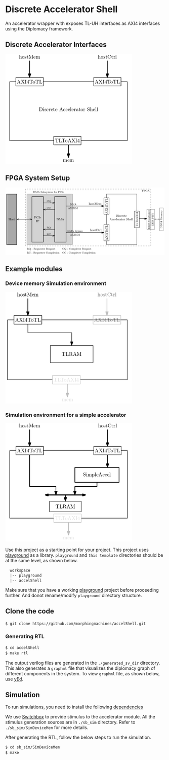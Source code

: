 Discrete Accelerator Shell
=======================

An accelerator wrapper with exposes TL-UH interfaces as AXI4 interfaces using the Diplomacy framework.


## Discrete Accelerator Interfaces 
<img src="./doc/DiscreteAccel.png" width="400" />

## FPGA System Setup 
<img src="./doc/SystemSetup.png" width="800"/>

## Example modules

### Device memory Simulation environment 
<img src="./doc/SimDeviceMem.png" width="400"/>

### Simulation environment for a simple accelerator
<img src="./doc/SimAccel.png" width="400"/>

Use this project as a starting point for your project. This project uses [playground](https://github.com/morphingmachines/playground.git) as a library. `playground` and `this template` directories should be at the same level, as shown below.  
```
  workspace
  |-- playground
  |-- accelShell
```
Make sure that you have a working [playground](https://github.com/morphingmachines/playground.git) project before proceeding further. And donot rename/modify `playground` directory structure.

## Clone the code
```sh
$ git clone https://github.com/morphingmachines/accelShell.git
```
### Generating RTL
```sh
$ cd accelShell
$ make rtl
```
The output verilog files are generated in the `./generated_sv_dir` directory. This also generates a `graphml` file that visualizes the diplomacy graph of different components in the system. To view `graphml` file, as shown below, use [yEd](https://askubuntu.com/a/504178).

## Simulation
To run simulations, you need to install the following [dependencies](./doc/dependencies.md)

We use [Switchbox](https://github.com/zeroasiccorp/switchboard) to provide stimulus to the accelerator module. All the stimulus generation sources are in `./sb_sim` directory. Refer to `./sb_sim/SimDeviceMem` for more details.

After generating the RTL, follow the below steps to run the simulation.
```sh
$ cd sb_sim/SimDeviceMem
$ make 
```
